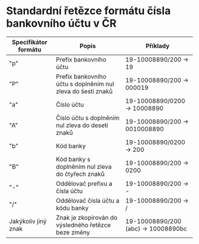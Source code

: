 # Standardní řetězce formátu čísla bankovního účtu v ČR

|**Specifikátor formátu**|**Popis**|**Příklady**|
|---|---|---|
|"p"|Prefix bankovního účtu|19-10008890/200 -> 19|
|"P"|Prefix bankovního účtu s doplněním nul zleva do šesti znaků|19-10008890/200 -> 000019|
|"a"|Číslo účtu|19-10008890/0200 -> 10008890|
|"A"|Číslo účtu s doplněním nul zleva do deseti znaků|19-10008890/200 -> 0010008890|
|"b"|Kód banky|19-10008890/0200 -> 200|
|"B"|Kód banky s doplněním nul zleva do čtyřech znaků|19-10008890/200 -> 0200|
|"-"|Oddělovač prefixu a čísla účtu|19-10008890/200 -> -|
|"/"|Oddělovač čísla účtu a kódu banky|19-10008890/200 -> /|
|Jakýkoliv jiný znak|Znak je zkopírován do výsledného řetězce beze změny|19-10008890/200 (abc) -> 10008890bc|
